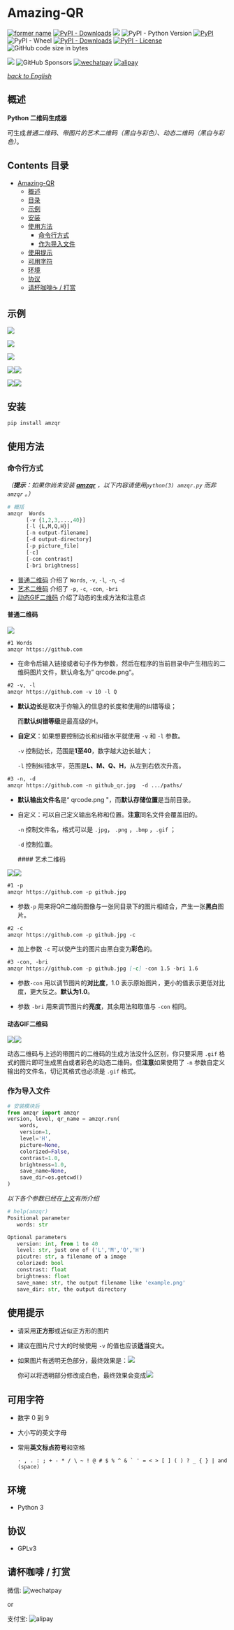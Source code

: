 # Amazing-QR

[![former name](https://img.shields.io/badge/old%20name-MyQR-yellow)](https://pypi.org/project/myqr/) [![PyPI - Downloads](https://img.shields.io/pypi/dm/myqr?label=downloads@myqr)](https://pypi.org/project/myqr/) [![](https://img.shields.io/badge/language-Python-blue)](https://www.python.org/) ![PyPI - Python Version](https://img.shields.io/pypi/pyversions/amzqr?logo=python&logoColor=ffffff&label=Python&labelColor=blue&color=ffffff) [![PyPI](https://img.shields.io/pypi/v/amzqr?logo=pypi&logoColor=ffffff&label=PyPI&labelColor=blue)](https://pypi.org/project/amzqr/) ![PyPI - Wheel](https://img.shields.io/pypi/wheel/amzqr) [![PyPI - Downloads](https://img.shields.io/pypi/dm/amzqr)](https://pypi.org/project/amzqr/) [![PyPI - License](https://img.shields.io/pypi/l/amzqr)](https://github.com/x-hw/amazing-qr/blob/master/LICENSE.md) ![GitHub code size in bytes](https://img.shields.io/github/languages/code-size/x-hw/amazing-qr)

[![](https://img.shields.io/badge/GitHub-x.hw-blue?logo=github)](https://github.com/x-hw) ![GitHub Sponsors](https://img.shields.io/github/sponsors/x-hw?logo=github-sponsors&labelColor=pink&color=white) [![wechatpay](https://img.shields.io/badge/微信打赏--brightgreen?logo=wechat&logoColor=ffffff&labelColor=brightgreen)](#请杯咖啡--打赏) [![alipay](https://img.shields.io/badge/支付宝打赏--blue?logo=alipay&logoColor=ffffff&labelColor=blue)](#请杯咖啡--打赏)

[*back to English*](https://github.com/hwxhw/amzqr/blob/master/README.md)


## 概述

**Python 二维码生成器**

可生成*普通二维码*、*带图片的艺术二维码（黑白与彩色）*、*动态二维码（黑白与彩色）*。

## Contents 目录

* [Amazing-QR](#amazing-qr)
  * [概述](#概述)
  * [目录](#目录)
  * [示例](#示例)
  * [安装](#安装)
  * [使用方法](#使用方法)
    * [命令行方式](#命令行方式)
    * [作为导入文件](#作为导入文件)
  * [使用提示](#使用提示)
  * [可用字符](#可用字符)
  * [环境](#环境)
  * [协议](#协议)
  * [请杯咖啡☕️ / 打赏](#请杯咖啡--打赏)

## 示例

![](https://github.com/hwxhw/amazing-qr/blob/master/example/qrs0.jpg)

![](https://github.com/hwxhw/amazing-qr/blob/master/example/qrs1.jpg)

![](https://github.com/hwxhw/amazing-qr/blob/master/example/qrs2.jpg)

![](https://github.com/hwxhw/amazing-qr/blob/master/example/c_qrcode.gif)![](https://github.com/hwxhw/amazing-qr/blob/master/example/daftpunktocat-guy_qrcode.gif)

![](https://github.com/hwxhw/amazing-qr/blob/master/example/zootopia_qrcode.gif)![](https://github.com/hwxhw/amazing-qr/blob/master/example/daftpunktocat-guy_qrcode0.gif)


## 安装

```python
pip install amzqr
```

## 使用方法

### 命令行方式

*（**提示**：如果你尚未安装 [**amzqr**](https://pypi.python.org/pypi/amzqr) ，以下内容请使用`python(3) amzqr.py` 而非`amzqr` 。）*

```python
# 概括
amzqr  Words
      [-v {1,2,3,...,40}]
      [-l {L,M,Q,H}]
      [-n output-filename]
      [-d output-directory]
      [-p picture_file]
      [-c]
      [-con contrast]
      [-bri brightness]
```

- [普通二维码](#普通二维码) 介绍了 `Words`, `-v`, `-l`, `-n`, `-d` 
- [艺术二维码](#艺术二维码) 介绍了  `-p`, `-c`, `-con`, `-bri`
- [动态GIF二维码](#动态gif二维码) 介绍了动态的生成方法和注意点

#### 普通二维码

![](https://github.com/hwxhw/amzqr/blob/master/example/0.png)

```markdown
#1 Words
amzqr https://github.com
```

* 在命令后输入链接或者句子作为参数，然后在程序的当前目录中产生相应的二维码图片文件，默认命名为” qrcode.png“。

```markdown
#2 -v, -l
amzqr https://github.com -v 10 -l Q
```

* **默认边长**是取决于你输入的信息的长度和使用的纠错等级；

  而**默认纠错等级**是最高级的H。

* **自定义**：如果想要控制边长和纠错水平就使用 `-v` 和 `-l` 参数。

   `-v` 控制边长，范围是**1至40**，数字越大边长越大；

   `-l` 控制纠错水平，范围是**L、M、Q、H**，从左到右依次升高。

```markdown
#3 -n, -d
amzqr https://github.com -n github_qr.jpg  -d .../paths/
```

- **默认输出文件名**是“ qrcode.png "，而**默认存储位置**是当前目录。

- 自定义：可以自己定义输出名称和位置。**注意**同名文件会覆盖旧的。

  `-n` 控制文件名，格式可以是 `.jpg`， `.png` ，`.bmp` ，`.gif` ；

  `-d` 控制位置。

  ​#### 艺术二维码

![](https://github.com/hwxhw/amazing-qr/blob/master/example/1.png)![](https://github.com/hwxhw/amazing-qr/blob/master/example/2.png)

```markdown
#1 -p
amzqr https://github.com -p github.jpg
```

* 参数`-p` 用来将QR二维码图像与一张同目录下的图片相结合，产生一张**黑白**图片。

```markdown
#2 -c
amzqr https://github.com -p github.jpg -c
```

* 加上参数 `-c` 可以使产生的图片由黑白变为**彩色**的。

```markdown
#3 -con, -bri
amzqr https://github.com -p github.jpg [-c] -con 1.5 -bri 1.6
```

* 参数`-con` 用以调节图片的**对比度**，1.0 表示原始图片，更小的值表示更低对比度，更大反之。**默认为1.0**。

* 参数 `-bri` 用来调节图片的**亮度**，其余用法和取值与 `-con` 相同。

#### 动态GIF二维码

![](https://github.com/hwxhw/amazing-qr/blob/master/example/daftpunktocat-guy_qrcode.gif)![](https://github.com/hwxhw/amazing-qr/blob/master/example/daftpunktocat-guy_qrcode0.gif)

动态二维码与上述的带图片的二维码的生成方法没什么区别，你只要采用 `.gif` 格式的图片即可生成黑白或者彩色的动态二维码。但**注意**如果使用了 `-n` 参数自定义输出的文件名，切记其格式也必须是 `.gif` 格式。

### 作为导入文件

```python
# 安装模块后
from amzqr import amzqr
version, level, qr_name = amzqr.run(
    words,
    version=1,
    level='H',
    picture=None,
    colorized=False,
    contrast=1.0,
    brightness=1.0,
    save_name=None,
    save_dir=os.getcwd()
)
```

*以下各个参数已经在[上文](#命令行方式)有所介绍*

```python
# help(amzqr)
Positional parameter
   words: str

Optional parameters
   version: int, from 1 to 40
   level: str, just one of ('L','M','Q','H')
   picutre: str, a filename of a image
   colorized: bool
   constrast: float
   brightness: float
   save_name: str, the output filename like 'example.png'
   save_dir: str, the output directory
```
## 使用提示

* 请采用**正方形**或近似正方形的图片

* 建议在图片尺寸大的时候使用 `-v` 的值也应该**适当**变大。

* 如果图片有透明无色部分，最终效果是：![](https://github.com/hwxhw/amazing-qr/blob/master/example/aa.png)

  你可以将透明部分修改成白色，最终效果会变成![](https://github.com/hwxhw/amazing-qr/blob/master/example/a0.png)

## 可用字符

* 数字 0 到 9

* 大小写的英文字母

* 常用**英文标点符号**和空格

  ```console
  · , . : ; + - * / \ ~ ! @ # $ % ^ & ` ' = < > [ ] ( ) ? _ { } | and  (space)
  ```

## 环境

- Python 3

## 协议

* GPLv3

## 请杯咖啡 / 打赏

微信:
![wechatpay](https://github.com/hwxhw/amazing-qr/blob/master/example/wechatpay.jpg)

or

支付宝:
![alipay](https://github.com/hwxhw/amazing-qr/blob/master/example/alipay-qrcode.png)
